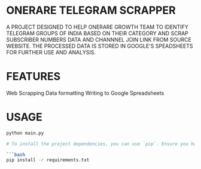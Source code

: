 # ONERARE TELEGRAM SCRAPPER

A PROJECT DESIGNED TO HELP ONERARE GROWTH TEAM TO IDENTIFY TELEGRAM GROUPS OF INDIA BASED ON THEIR CATEGORY AND SCRAP SUBSCRIBER NUMBERS DATA AND CHANNNEL JOIN LINK FROM SOURCE WEBSITE. THE PROCESSED DATA IS STORED IN GOOGLE'S SPEADSHEETS FOR FURTHER USE AND ANALYSIS.


# FEATURES

Web Scrapping
Data formatting
Writing to Google Spreadsheets


# USAGE 

```bash
python main.py

# To install the project dependencies, you can use `pip`. Ensure you have Python installed on your machine.

```bash
pip install -r requirements.txt